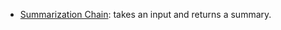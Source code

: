 * [Summarization Chain](/integrations/builtin/cluster-nodes/root-nodes/n8n-nodes-langchain.chainsummarization.md): takes an input and returns a summary.

